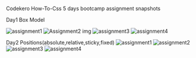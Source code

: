 Codekero How-To-Css 5 days bootcamp assignment snapshots

Day1 Box Model

![assignment1](https://github.com/Nupur2001/How-to-css-bootcamp/assets/67430495/02f6847c-17fb-466c-a562-bf0a46babd83)
![Assignment2 img](https://github.com/Nupur2001/How-to-css-bootcamp/assets/67430495/34193b53-a1a1-4fb4-9510-21b6a9fbbd0e)
![assignment3](https://github.com/Nupur2001/How-to-css-bootcamp/assets/67430495/c429bd52-bb6d-4e89-a69e-59ff5f19f833)
![assignment4](https://github.com/Nupur2001/How-to-css-bootcamp/assets/67430495/bf36d25e-4331-4d2f-8c0f-f88f5cca60e8)

Day2 Positions(absolute,relative,sticky,fixed)
![assignment1](https://github.com/Nupur2001/How-to-css-bootcamp/assets/67430495/9708be1f-c693-4c7e-8770-d6868159be19)
![assignment2](https://github.com/Nupur2001/How-to-css-bootcamp/assets/67430495/30165f28-e7d0-4442-9075-0b5626057cf5)
![assignment3](https://github.com/Nupur2001/How-to-css-bootcamp/assets/67430495/ab6c234d-6a6f-4a76-898e-42e325d78541)
![assignment4](https://github.com/Nupur2001/How-to-css-bootcamp/assets/67430495/cfce0ba3-3b1d-4edc-afb1-b28bfde0679b)
